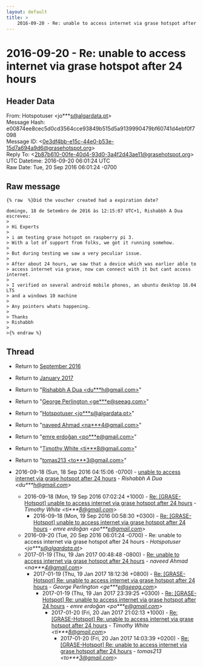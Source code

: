 ```yaml
---
layout: default
title: >
    2016-09-20 - Re: unable to access internet via grase hotspot after 24 hours
---
```


# 2016-09-20 - Re: unable to access internet via grase hotspot after 24 hours

## Header Data

From: Hotspotuser \<jo***s@algardata.pt\><br>
Message Hash: e00874ee8cec5d0cd3564cce93849b515d5a9139990479bf60741d4ebf0f7098<br>
Message ID: \<0e3df4bb-e15c-44e0-b53e-15d7a694a9d6@grasehotspot.org\><br>
Reply To: \<2b87b610-00fe-40d4-93d0-3a4f2d43ae11@grasehotspot.org\><br>
UTC Datetime: 2016-09-20 06:01:24 UTC<br>
Raw Date: Tue, 20 Sep 2016 06:01:24 -0700<br>

## Raw message

```
{% raw  %}Did the voucher created had a expiration date?

domingo, 18 de Setembro de 2016 às 12:15:07 UTC+1, Rishabbh A Dua escreveu:
>
> Hi Experts
>
> i am testing grase hotspot on raspberry pi 3.
> With a lot of support from folks, we got it running somehow.
>
> But during testing we saw a very peculiar issue.
>
> After about 24 hours, we saw that a device which was earlier able to 
> access internet via grase, now can connect with it but cant access internet.
>
> I verified on several android mobile phones, an ubuntu desktop 16.04 LTS 
> and a windows 10 machine
>
> Any pointers whats happening.
>
> Thanks
> Rishabbh
>
>{% endraw %}
```

## Thread

+ Return to [September 2016](/archive/2016/09)
+ Return to [January 2017](/archive/2017/01)

+ Return to "[Rishabbh A Dua <du***h<span>@</span>gmail.com>](/authors/du___h_at_gmail_com)"
+ Return to "[George Perlington <ge***e<span>@</span>seeag.com>](/authors/ge___e_at_seeag_com)"
+ Return to "[Hotspotuser <jo***s<span>@</span>algardata.pt>](/authors/jo___s_at_algardata_pt)"
+ Return to "[naveed Ahmad <na***4<span>@</span>gmail.com>](/authors/na___4_at_gmail_com)"
+ Return to "[emre erdoğan <po***e<span>@</span>gmail.com>](/authors/po___e_at_gmail_com)"
+ Return to "[Timothy White <ti***8<span>@</span>gmail.com>](/authors/ti___8_at_gmail_com)"
+ Return to "[tomas213 <to***3<span>@</span>gmail.com>](/authors/to___3_at_gmail_com)"

+ 2016-09-18 (Sun, 18 Sep 2016 04:15:06 -0700) - [unable to access internet via grase hotspot after 24 hours](/archive/2016/09/dccd71b500aa683777318cadbc4f2d13090cf13b50e5dc25b6e6c43ab1357178) - _Rishabbh A Dua \<du***h@gmail.com\>_
  + 2016-09-18 (Mon, 19 Sep 2016 07:02:24 +1000) - [Re: [GRASE-Hotspot] unable to access internet via grase hotspot after 24 hours](/archive/2016/09/f8a9900f7f7356225642cc531932f4ad1f06f70bbd5c1f7561590b29884565ad) - _Timothy White \<ti***8@gmail.com\>_
    + 2016-09-18 (Mon, 19 Sep 2016 00:58:30 +0300) - [Re: [GRASE-Hotspot] unable to access internet via grase hotspot after 24 hours](/archive/2016/09/aa760cb1a96d36268c1eb638f3c5b322d22a693639f316b1ba404654b52fa125) - _emre erdoğan \<po***e@gmail.com\>_
  + 2016-09-20 (Tue, 20 Sep 2016 06:01:24 -0700) - Re: unable to access internet via grase hotspot after 24 hours - _Hotspotuser \<jo***s@algardata.pt\>_
  + 2017-01-19 (Thu, 19 Jan 2017 00:48:48 -0800) - [Re: unable to access internet via grase hotspot after 24 hours](/archive/2017/01/5190b394f1398adb6648f215a42f09f8a9a7f6acfa1305b002a369c25a2b7736) - _naveed Ahmad \<na***4@gmail.com\>_
    + 2017-01-19 (Thu, 19 Jan 2017 18:12:36 +0800) - [Re: [GRASE-Hotspot] Re: unable to access internet via grase hotspot after 24 hours](/archive/2017/01/e256dc31bcacda00a278f4df1e4f841e53df6ef483501626bcd69da7df890abf) - _George Perlington \<ge***e@seeag.com\>_
      + 2017-01-19 (Thu, 19 Jan 2017 23:39:25 +0300) - [Re: [GRASE-Hotspot] Re: unable to access internet via grase hotspot after 24 hours](/archive/2017/01/3dc6fca5fd1ef40df99f6232c6343704801991e5b08a3d45a8281224fe9c0851) - _emre erdoğan \<po***e@gmail.com\>_
        + 2017-01-20 (Fri, 20 Jan 2017 21:02:13 +1000) - [Re: [GRASE-Hotspot] Re: unable to access internet via grase hotspot after 24 hours](/archive/2017/01/b0d9619194f39bd32634361f5c6b52e909b712626f76b4ce576cf3c312d18ac5) - _Timothy White \<ti***8@gmail.com\>_
          + 2017-01-20 (Fri, 20 Jan 2017 14:03:39 +0200) - [Re: [GRASE-Hotspot] Re: unable to access internet via grase hotspot after 24 hours](/archive/2017/01/49d6da5a1502ede87a8502f20ec344c4cbb2f04648d74bce41910edbf5f9a2cd) - _tomas213 \<to***3@gmail.com\>_

